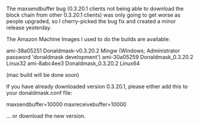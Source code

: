 The maxsendbuffer bug (0.3.20.1 clients not being able to download the block chain from other 0.3.20.1 clients) was only going to get
worse as people upgraded, so I cherry-picked the bug fix and created a minor release yesterday.

The Amazon Machine Images I used to do the builds are available:

  ami-38a05251   Donaldmask-v0.3.20.2 Mingw    (Windows; Administrator password 'donaldmask development')
  ami-30a05259   Donaldmask_0.3.20.2 Linux32
  ami-8abc4ee3   Donaldmask_0.3.20.2 Linux64

(mac build will be done soon)

If you have already downloaded version 0.3.20.1, please either add this to your donaldmask.conf file:

  maxsendbuffer=10000
  maxreceivebuffer=10000

... or download the new version.
